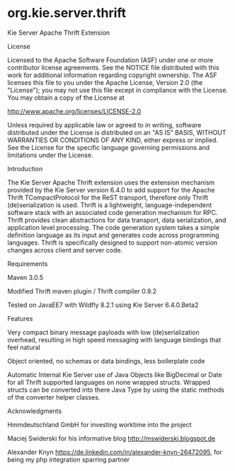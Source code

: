 # org.kie.server.thrift

Kie Server Apache Thrift Extension

License

Licensed to the Apache Software Foundation (ASF) under one
or more contributor license agreements. See the NOTICE file
distributed with this work for additional information
regarding copyright ownership. The ASF licenses this file
to you under the Apache License, Version 2.0 (the
"License"); you may not use this file except in compliance
with the License. You may obtain a copy of the License at

http://www.apache.org/licenses/LICENSE-2.0

Unless required by applicable law or agreed to in writing,
software distributed under the License is distributed on an
"AS IS" BASIS, WITHOUT WARRANTIES OR CONDITIONS OF ANY
KIND, either express or implied. See the License for the
specific language governing permissions and limitations
under the License.
 
Introduction

The Kie Server Apache Thrift extension uses the extension mechanism provided by the Kie Server version 6.4.0 to add support for the Apache Thrift TCompactProtocol for the ReST transport, therefore only Thrift (de)serialization is used. Thrift is a lightweight, language-independent software stack with an associated code generation mechanism for RPC. Thrift provides clean abstractions for data transport, data serialization, and application level processing. The code generation system takes a simple definition language as its input and generates code across programming languages. Thrift is specifically designed to support non-atomic version changes across client and server code.


Requirements

Maven 3.0.5

Modified Thrift maven plugin / Thrift compiler 0.9.2

Tested on JavaEE7 with Wildfly 8.2.1 using Kie Server 6.4.0.Beta2


Features

Very compact binary message payloads with low (de)serialization overhead, resulting in high speed messaging with language bindings that feel natural

Object oriented, no schemas or data bindings, less boilerplate code

Automatic Internal Kie Server use of Java Objects like BigDecimal or Date for all Thrift supported languages on none wrapped structs. Wrapped structs can be converted into there Java Type by using the static methods of the converter helper classes.



Acknowledgments

Hmmdeutschland GmbH for investing worktime into the project

Maciej Swiderski for his informative blog http://mswiderski.blogspot.de

Alexander Knyn https://de.linkedin.com/in/alexander-knyn-26472095, for being my php integration sparring partner
